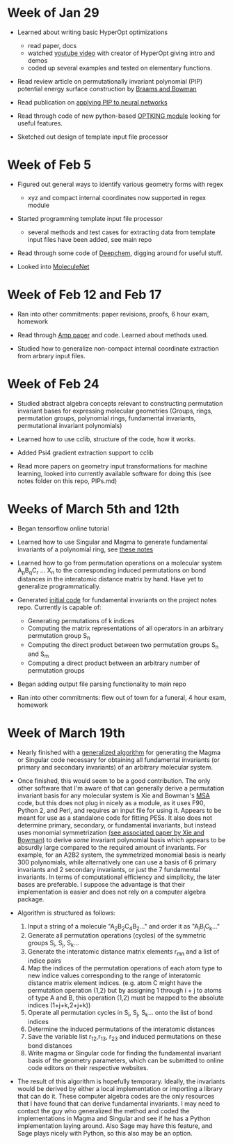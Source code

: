 # Week of Jan 29

* Learned about writing basic HyperOpt optimizations
    - read paper, docs
    - watched [youtube video](https://www.youtube.com/watch?v=Mp1xnPfE4PY) with creator of HyperOpt giving intro and demos
    - coded up several examples and tested on elementary functions.

* Read review article on permutationally invariant polynomial (PIP) potential energy surface construction by [Braams and Bowman](http://www.tandfonline.com/doi/abs/10.1080/01442350903234923)

* Read publication on [applying PIP to neural networks](http://aip.scitation.org/doi/full/10.1063/1.4817187)

* Read through code of new python-based [OPTKING module](https://github.com/psi-rking/optking) looking for useful features. 

* Sketched out design of template input file processor

# Week of Feb 5

* Figured out general ways to identify various geometry forms with regex
    - xyz and compact internal coordinates now supported in regex module

* Started programming template input file processor
    - several methods and test cases for extracting data from template input files have been added, see main repo

* Read through some code of [Deepchem](https://github.com/deepchem/deepchem), digging around for useful stuff.

* Looked into [MoleculeNet](http://moleculenet.ai/) 

# Week of Feb 12 and Feb 17

* Ran into other commitments: paper revisions, proofs, 6 hour exam, homework 

* Read through [Amp paper](https://www.sciencedirect.com/science/article/pii/S0010465516301266)  and code. Learned about methods used.

* Studied how to generalize non-compact internal coordinate extraction from arbrary input files.

# Week of Feb 24

* Studied abstract algebra concepts relevant to constructing permutation invariant bases for expressing molecular geometries (Groups, rings, permutation groups, polynomial rings, fundamental invariants, permutational invariant polynomials)

* Learned how to use cclib, structure of the code, how it works.

* Added Psi4 gradient extraction support to cclib

* Read more papers on geometry input transformations for machine learning, looked into currently available software for doing this (see notes folder on this repo, PIPs.md)


# Weeks of March 5th and 12th

* Began tensorflow online tutorial

* Learned how to use Singular and Magma to generate fundamental invariants of a polynomial ring, see [these notes](https://github.com/adabbott/Molssi_projectnotes/blob/master/notes/FI.md)

* Learned how to go from permutation operations on a molecular system A<sub>p</sub>B<sub>q</sub>C<sub>r</sub> ... X<sub>n</sub> to the corresponding induced permutations on bond distances in the interatomic distance matrix by hand. Have yet to generalize programmatically.

* Generated [initial code](https://github.com/adabbott/Molssi_projectnotes/blob/master/symmetric_groups/symmetric_group_permutations.py) for fundamental invariants on the project notes repo. Currently is capable of: 
    - Generating permutations of k indices
    - Computing the matrix representations of all operators in an arbitrary permutation group S<sub>n</sub> 
    - Computing the direct product between two permutation groups S<sub>n</sub> and S<sub>m</sub>
    - Computing a direct product between an arbitrary number of permutation groups 

* Began adding output file parsing functionality to main repo

* Ran into other commitments: flew out of town for a funeral, 4 hour exam, homework 

# Week of March 19th 

* Nearly finished with a [generalized algorithm](https://github.com/adabbott/Molssi_projectnotes/blob/master/symmetric_groups/induced_permutations.py) for generating the Magma or Singular code
necessary for obtaining all fundamental invariants (or primary and secondary invariants) of an arbitrary molecular system. 

* Once finished, this would seem to be a good contribution. The only other software that I'm aware of that can generally derive a permutation invariant basis for any molecular system is Xie and Bowman's [MSA](https://scholarblogs.emory.edu/bowman/msa/) code, but this does not plug in nicely as a module, as it uses F90, Python 2, and Perl, and requires an input file for using it. Appears to be meant for use as a standalone code for fitting PESs. It also does not determine primary, secondary, or fundamental invariants, but instead uses monomial symmetrization [(see associated paper by Xie and Bowman)](https://pubs.acs.org/doi/abs/10.1021/ct9004917) to derive *some* invariant polynomial basis which appears to be absurdly large compared to the required amount of invariants. For example, for an A2B2 system, the symmetrized monomial basis is nearly 300 polynomials, while alternatively one can use a basis of 6 primary invariants and 2 secondary invariants, or just the 7 fundamental invariants. In terms of computational efficiency and simplicity, the later bases are preferable. I suppose the advantage is that their implementation is easier and does not rely on a computer algebra package. 

* Algorithm is structured as follows:  
    1. Input a string of a molecule "A<sub>2</sub>B<sub>2</sub>C<sub>4</sub>B<sub>2</sub>..." and order it as "A<sub>i</sub>B<sub>j</sub>C<sub>k</sub>..."
    2. Generate all permutation operations (cycles) of the symmetric groups S<sub>i</sub>, S<sub>j</sub>, S<sub>k</sub>...
    3. Generate the interatomic distance matrix elements r<sub>mn</sub> and a list of indice pairs
    4. Map the indices of the permutation operations of each atom type to new indice values corresponding to the range of interatomic distance matrix element indices. 
    (e.g. atom C might have the permutation operation (1,2) but by assigning 1 through i + j to atoms of type A and B, this operation (1,2) must be mapped to the absolute indices (1+j+k,2+j+k))
    5. Operate all permutation cycles in S<sub>i</sub>, S<sub>j</sub>, S<sub>k</sub>... onto the list of bond indices
    6. Determine the induced permutations of the interatomic distances
    7. Save the variable list r<sub>12</sub>,r<sub>13</sub>, r<sub>23</sub> and induced permutations on these bond distances
    8. Write magma or Singular code for finding the fundamental invariant basis of the geometry parameters, which can be submitted to online code editors on their respective websites.

* The result of this algorithm is hopefully temporary. Ideally, the invariants would be derived by either a local implementation or importing a library that can do it.
These computer algebra codes are the only resources that I have found that can derive fundamental invariants. I may need to contact the guy who generalized the method and coded the implementations in Magma and Singular and see if he has a Python implementation laying around. Also Sage may have this feature, and Sage plays nicely with Python, so this also may be an option.

